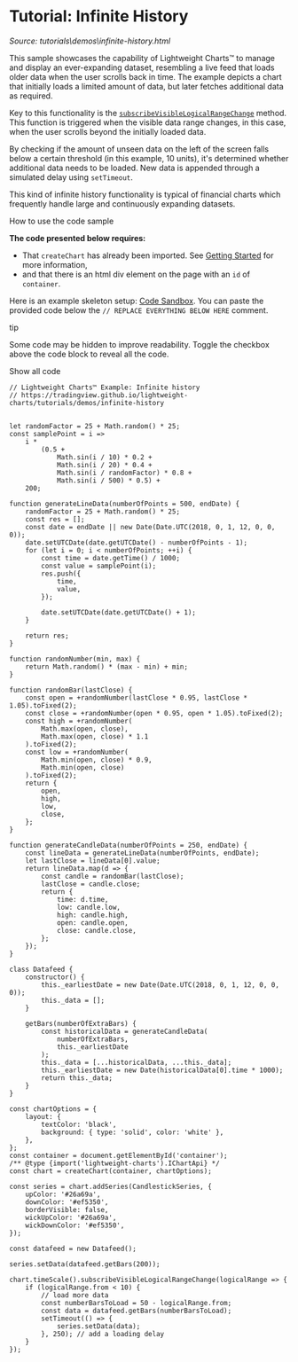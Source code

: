 # Tutorial: Infinite History

*Source: tutorials\demos\infinite-history.html*

This sample showcases the capability of Lightweight Charts™ to manage and display an ever-expanding dataset, resembling a live feed that loads older data when the user scrolls back in time. The example depicts a chart that initially loads a limited amount of data, but later fetches additional data as required.

Key to this functionality is the [`subscribeVisibleLogicalRangeChange`](../../docs/api/interfaces/ITimeScaleApi.html#subscribevisiblelogicalrangechange) method. This function is triggered when the visible data range changes, in this case, when the user scrolls beyond the initially loaded data.

By checking if the amount of unseen data on the left of the screen falls below a certain threshold (in this example, 10 units), it's determined whether additional data needs to be loaded. New data is appended through a simulated delay using `setTimeout`.

This kind of infinite history functionality is typical of financial charts which frequently handle large and continuously expanding datasets.

How to use the code sample

**The code presented below requires:**

  * That `createChart` has already been imported. See [Getting Started](../../docs.html#creating-a-chart) for more information,
  * and that there is an html div element on the page with an `id` of `container`.

Here is an example skeleton setup: [Code Sandbox](https://codesandbox.io/s/lightweight-charts-skeleton-n67pm6). You can paste the provided code below the `// REPLACE EVERYTHING BELOW HERE` comment.

tip

Some code may be hidden to improve readability. Toggle the checkbox above the code block to reveal all the code.

Show all code
    
    
    // Lightweight Charts™ Example: Infinite history  
    // https://tradingview.github.io/lightweight-charts/tutorials/demos/infinite-history  
      
      
    let randomFactor = 25 + Math.random() * 25;  
    const samplePoint = i =>  
        i *  
            (0.5 +  
                Math.sin(i / 10) * 0.2 +  
                Math.sin(i / 20) * 0.4 +  
                Math.sin(i / randomFactor) * 0.8 +  
                Math.sin(i / 500) * 0.5) +  
        200;  
      
    function generateLineData(numberOfPoints = 500, endDate) {  
        randomFactor = 25 + Math.random() * 25;  
        const res = [];  
        const date = endDate || new Date(Date.UTC(2018, 0, 1, 12, 0, 0, 0));  
        date.setUTCDate(date.getUTCDate() - numberOfPoints - 1);  
        for (let i = 0; i < numberOfPoints; ++i) {  
            const time = date.getTime() / 1000;  
            const value = samplePoint(i);  
            res.push({  
                time,  
                value,  
            });  
      
            date.setUTCDate(date.getUTCDate() + 1);  
        }  
      
        return res;  
    }  
      
    function randomNumber(min, max) {  
        return Math.random() * (max - min) + min;  
    }  
      
    function randomBar(lastClose) {  
        const open = +randomNumber(lastClose * 0.95, lastClose * 1.05).toFixed(2);  
        const close = +randomNumber(open * 0.95, open * 1.05).toFixed(2);  
        const high = +randomNumber(  
            Math.max(open, close),  
            Math.max(open, close) * 1.1  
        ).toFixed(2);  
        const low = +randomNumber(  
            Math.min(open, close) * 0.9,  
            Math.min(open, close)  
        ).toFixed(2);  
        return {  
            open,  
            high,  
            low,  
            close,  
        };  
    }  
      
    function generateCandleData(numberOfPoints = 250, endDate) {  
        const lineData = generateLineData(numberOfPoints, endDate);  
        let lastClose = lineData[0].value;  
        return lineData.map(d => {  
            const candle = randomBar(lastClose);  
            lastClose = candle.close;  
            return {  
                time: d.time,  
                low: candle.low,  
                high: candle.high,  
                open: candle.open,  
                close: candle.close,  
            };  
        });  
    }  
      
    class Datafeed {  
        constructor() {  
            this._earliestDate = new Date(Date.UTC(2018, 0, 1, 12, 0, 0, 0));  
            this._data = [];  
        }  
      
        getBars(numberOfExtraBars) {  
            const historicalData = generateCandleData(  
                numberOfExtraBars,  
                this._earliestDate  
            );  
            this._data = [...historicalData, ...this._data];  
            this._earliestDate = new Date(historicalData[0].time * 1000);  
            return this._data;  
        }  
    }  
      
    const chartOptions = {  
        layout: {  
            textColor: 'black',  
            background: { type: 'solid', color: 'white' },  
        },  
    };  
    const container = document.getElementById('container');  
    /** @type {import('lightweight-charts').IChartApi} */  
    const chart = createChart(container, chartOptions);  
      
    const series = chart.addSeries(CandlestickSeries, {  
        upColor: '#26a69a',  
        downColor: '#ef5350',  
        borderVisible: false,  
        wickUpColor: '#26a69a',  
        wickDownColor: '#ef5350',  
    });  
      
    const datafeed = new Datafeed();  
      
    series.setData(datafeed.getBars(200));  
      
    chart.timeScale().subscribeVisibleLogicalRangeChange(logicalRange => {  
        if (logicalRange.from < 10) {  
            // load more data  
            const numberBarsToLoad = 50 - logicalRange.from;  
            const data = datafeed.getBars(numberBarsToLoad);  
            setTimeout(() => {  
                series.setData(data);  
            }, 250); // add a loading delay  
        }  
    });  
    
